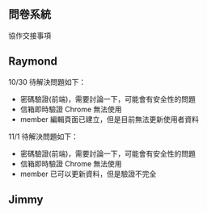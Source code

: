 問卷系統
---
協作交接事項

Raymond
---
10/30
待解決問題如下：
- 密碼驗證(前端)，需要討論一下，可能會有安全性的問題
- 信箱即時驗證 Chrome 無法使用
- member 編輯頁面已建立，但是目前無法更新使用者資料

11/1
待解決問題如下：
- 密碼驗證(前端)，需要討論一下，可能會有安全性的問題
- 信箱即時驗證 Chrome 無法使用
- member 已可以更新資料，但是驗證不完全


Jimmy
---
